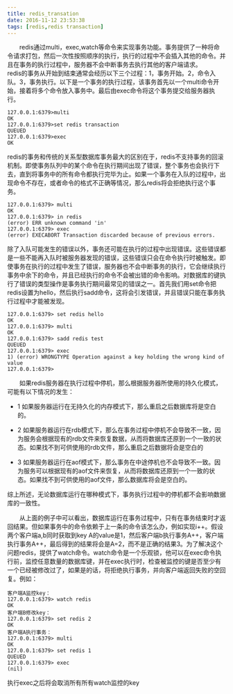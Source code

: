 ```yaml
---
title: redis_transation
date: 2016-11-12 23:53:38
tags: [redis,redis transaction]
---
```

&emsp;&emsp;redis通过multi，exec,watch等命令来实现事务功能。<!--more-->事务提供了一种将命令请求打包，然后一次性按照顺序的执行，执行的过程中不会插入其他的命令。并且在事务的执行过程中，服务器不会中断事务去执行其他的客户端请求。
&emsp;&emsp;redis的事务从开始到结束通常会经历以下三个过程：1，事务开始。2，命令入队。3，事务执行。以下是一个事务的执行过程，该事务首先以一个multi命令开始，接着将多个命令放入事务中。最后由exec命令将这个事务提交给服务器执行。
```vim
127.0.0.1:6379>multi
OK
127.0.0.1:6379>set redis transaction
QUEUED
127.0.0.1:6379>exec
OK
```
redis的事务和传统的关系型数据库事务最大的区别在于，redis不支持事务的回滚机制。即使事务队列中的某个命令在执行期间出现了错误，整个事务也会执行下去，直到将事务中的所有命令都执行完毕为止。如果一个事务在入队的过程中，出现命令不存在，或者命令的格式不正确等情况，那么redis将会拒绝执行这个事务。
```vim
127.0.0.1:6379> multi
OK
127.0.0.1:6379> in redis
(error) ERR unknown command 'in'
127.0.0.1:6379> exec
(error) EXECABORT Transaction discarded because of previous errors.
```
除了入队可能发生的错误以外，事务还可能在执行的过程中出现错误。这些错误都是一些不能再入队时被服务器发现的错误，这些错误只会在命令执行时被触发。即使事务在执行的过程中发生了错误，服务器也不会中断事务的执行，它会继续执行事务中余下的命令，并且已经执行的命令不会被出错的命令影响。对数据库的键执行了错误的类型操作是事务执行期间最常见的错误之一。首先我们用set命令把redis设置为hello，然后执行sadd命令，这将会引发错误，并且错误只能在事务执行过程中才能被发现。
```vim
127.0.0.1:6379> set redis hello
OK
127.0.0.1:6379> multi
OK
127.0.0.1:6379> sadd redis test
QUEUED
127.0.0.1:6379> exec
1) (error) WRONGTYPE Operation against a key holding the wrong kind of value
127.0.0.1:6379> 
```

&emsp;&emsp;如果redis服务器在执行过程中停机，那么根据服务器所使用的持久化模式，可能有以下情况的发生：
* 1 如果服务器运行在无持久化的内存模式下，那么重启之后数据库将是空白的。

* 2 如果服务器运行在rdb模式下，那么在事务过程中停机不会导致不一致，因为服务会根据现有的rdb文件来恢复数据，从而将数据库还原到一个一致的状态。如果找不到可供使用的rdb文件，那么重启之后数据将会是空白的

* 3 如果服务器运行在aof模式下，那么事务在中途停机也不会导致不一致。因为服务可以根据现有的aof文件来恢复，从而将数据库还原到一个一致的状态。如果找不到可供使用的aof文件，那么数据库将会是空白的。

综上所述，无论数据库运行在哪种模式下，事务执行过程中的停机都不会影响数据库的一致性。

&emsp;&emsp;从上面的例子中可以看出，数据库运行在事务过程中，只有在事务结束时才返回结果。但如果事务中的命令依赖于上一条的命令该怎么办，例如实现i++。假设两个客户端a,b同时获取到key A的value是1，然后客户端b执行事务A++，客户端执行事务A++，最后得到的结果将会是A=2，而不是正确的结果3。为了解决这个问题redis，提供了watch命令。watch命令是一个乐观锁，他可以在exec命令执行前，监控任意数量的数据库键，并在exec执行时，检查被监控的键是否至少有一个已经被修改过了，如果是的话，将拒绝执行事务，并向客户端返回失败的空回复。例如：
```vim
客户端A监控key：
127.0.0.1:6379> watch redis
OK
客户端B修改key：
127.0.0.1:6379> set redis 2
OK
客户端A执行事务：
127.0.0.1:6379> multi
OK
127.0.0.1:6379> set redis 1
QUEUED
127.0.0.1:6379> exec
(nil)
```
执行exec之后将会取消所有所有watch监控的key